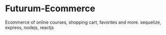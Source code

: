 # Futurum-Ecommerce

Ecommerce of online courses, shopping cart, favorites and more.
sequelize, express, nodejs, reactjs
